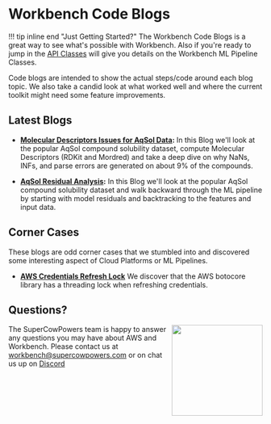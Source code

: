 # Workbench Code Blogs
!!! tip inline end "Just Getting Started?"
    The Workbench Code Blogs is a great way to see what's possible with Workbench. Also if you're ready to jump in the [API Classes](../api_classes/overview.md) will give you details on the Workbench ML Pipeline Classes.
    
Code blogs are intended to show the actual steps/code around each blog topic. We also take a candid look at what worked well and where the current toolkit might need some feature improvements.

## Latest Blogs

- **[Molecular Descriptors Issues for AqSol Data](descriptor_issues.md):** In this Blog we'll look at the popular AqSol compound solubility dataset, compute Molecular Descriptors (RDKit and Mordred) and take a deep dive on why NaNs, INFs, and parse errors are generated on about 9% of the compounds.

- **[AqSol Residual Analysis](residual_analysis.md):** In this Blog we'll look at the popular AqSol compound solubility dataset and walk backward through the ML pipeline by starting with model residuals and backtracking to the features and input data.

## Corner Cases

These blogs are odd corner cases that we stumbled into and discovered some interesting aspect of Cloud Platforms or ML Pipelines. 

- **[AWS Credentials Refresh Lock](aws_credentials_lock.md)** We discover that the AWS botocore library has a threading lock when refreshing credentials.


## Questions?
<img align="right" src="../../images/scp.png" width="180">

The SuperCowPowers team is happy to answer any questions you may have about AWS and Workbench. Please contact us at [workbench@supercowpowers.com](mailto:workbench@supercowpowers.com) or on chat us up on [Discord](https://discord.gg/WHAJuz8sw8) 
